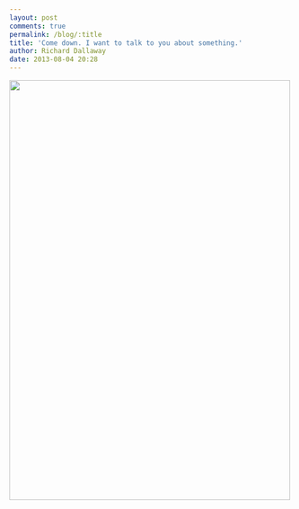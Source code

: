 ```yaml
---
layout: post
comments: true
permalink: /blog/:title
title: 'Come down. I want to talk to you about something.'
author: Richard Dallaway
date: 2013-08-04 20:28
---
```


<div><a href="//static.skitters.dallaway.com/tp_2013-08-04_09_56_39.jpg"><img src="//static.skitters.dallaway.com/tp_2013-08-04_09_56_39.jpg500jpg" width="500" height="747"/></a></div>


  
      
